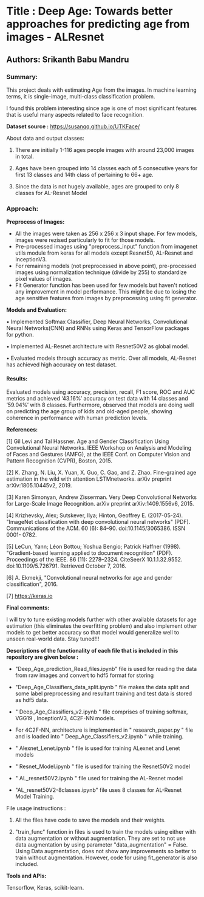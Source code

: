 # Title : Deep Age: Towards better approaches for predicting age from images - ALResnet

## Authors: Srikanth Babu Mandru

### Summary:
This project deals with estimating Age from the images. In machine learning terms, it is single-image, multi-class classification problem.

I found this problem interesting since age is one of most significant features that is useful many aspects related to face recognition.

**Dataset source :** https://susanqq.github.io/UTKFace/ 

About data and output classes: 

1. There are initially 1-116 ages people images with around 23,000 images in total. 

2. Ages have been grouped into 14 classes each of 5 consecutive years for first 13 classes and 14th class of pertaining to 66+ age.
            
3. Since the data is not hugely available, ages are grouped to only 8 classes for AL-Resnet Model

### Approach:

**Preprocess of Images:**
- All the images were taken as 256 x 256 x 3 input shape. For few models, images were rezised particularly to fit for those models.
- Pre-processed images using "preprocess_input" function from imagenet utils module from keras for all models except Resnet50, AL-Resnet and InceptionV3.  
- For remaining models (not preprocessed in above point), pre-processed images using normalization technique (divide by 255) to standardize pixel values of images. 
- Fit Generator function has been used for few models but haven't noticed any improvement in model performance. This might be due to losing the age sensitive features from images by preprocessing using fit generator.

**Models and Evaluation:**

• Implemented Softmax Classifier, Deep Neural Networks, Convolutional Neural Networks(CNN) and RNNs using Keras and TensorFlow packages for python.

• Implemented AL-Resnet architecture with Resnet50V2 as global model.

• Evaluated models through accuracy as metric. Over all models, AL-Resnet has achieved high accuracy on test dataset.

#### Results: 

Evaluated models using accuracy, precision, recall, F1 score, ROC and AUC metrics and achieved ‘43.16%’ accuracy on test data with 14 classes and ‘59.04%’ with 8 classes. Furthermore, observed that models are doing well on predicting the age group of kids and old-aged people, showing coherence in performance with human prediction levels.

**References:**

[1] Gil Levi and Tal Hassner. Age and Gender Classification Using Convolutional Neural Networks. IEEE Workshop on Analysis and Modeling of Faces and Gestures (AMFG), at the IEEE Conf. on Computer Vision and Pattern Recognition (CVPR), Boston, 2015.

[2] K. Zhang, N. Liu, X. Yuan, X. Guo, C. Gao, and Z. Zhao. Fine-grained age estimation in the wild with attention LSTMnetworks. arXiv preprint arXiv:1805.10445v2, 2019.

[3] Karen Simonyan, Andrew Zisserman. Very Deep Convolutional Networks for Large-Scale Image Recognition. arXiv preprint arXiv:1409.1556v6, 2015.

[4] Krizhevsky, Alex; Sutskever, Ilya; Hinton, Geoffrey E. (2017-05-24). "ImageNet classification with deep convolutional neural networks" (PDF). Communications of the ACM. 60 (6): 84–90. doi:10.1145/3065386. ISSN 0001- 0782.

[5] LeCun, Yann; Léon Bottou; Yoshua Bengio; Patrick Haffner (1998). "Gradient-based learning applied to document recognition" (PDF). Proceedings of the IEEE. 86 (11): 2278–2324. CiteSeerX 10.1.1.32.9552. doi:10.1109/5.726791. Retrieved October 7, 2016.

[6] A. Ekmekji, "Convolutional neural networks for age and gender classification", 2016.

[7] https://keras.io

**Final comments:**

I will try to tune existing models further with other available datasets for age estimation (this eliminates the overfitting problem) and also implement other models to get better accuracy so that model would generalize well to unseen real-world data. Stay tuned!!!

**Descriptions of the functionality of each file that is included in this repository are given below :**

- "Deep_Age_prediction_Read_files.ipynb" file is used for reading the data from raw images and convert to hdf5 format for storing

- "Deep_Age_Classifiers_data_split.ipynb " file makes the data split and some label preprocessing and resultant training and test data is stored as hdf5 data.

- " Deep_Age_Classifiers_v2.ipynb " file comprises of training softmax, VGG19 , InceptionV3, 4C2F-NN models. 

- For 4C2F-NN, architecture is implemented in " research_paper.py " file and is loaded into " Deep_Age_Classifiers_v2.ipynb " 
        while training.

- " Alexnet_Lenet.ipynb " file is used for training ALexnet and Lenet models

- " Resnet_Model.ipynb " file is used for training the Resnet50V2 model

- " AL_resnet50V2.ipynb " file used for training the AL-Resnet model

- "AL_resnet50V2-8classes.ipynb" file uses 8 classes for AL-Resnet Model Training.

File usage instructions : 

1. All the files have code to save the models and their weights. 

2. "train_func" function in files is used to train the models using either with data augmentation or without augmentation. They are set to not use data augmentation by using parameter "data_augmentation" = False. Using Data augmentation, does not show any improvements so better to train without augmentation. However, code for using fit_generator is also included. 

**Tools and APIs:**

Tensorflow, Keras, scikit-learn.
